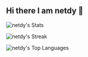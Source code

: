 ## Hi there I am netdy 👋

![netdy's Stats](https://github-readme-stats.vercel.app/api?username=netdy&theme=jolly&show_icons=true&hide_border=false&count_private=true)

![netdy's Streak](https://github-readme-streak-stats.herokuapp.com/?user=netdy&theme=jolly&hide_border=false)

![netdy's Top Languages](https://github-readme-stats.vercel.app/api/top-langs/?username=netdy&theme=jolly&show_icons=true&hide_border=false&layout=compact)
